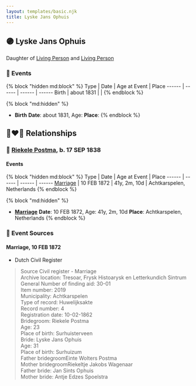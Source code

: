 ```yaml
---
layout: templates/basic.njk
title: Lyske Jans Ophuis
---
```

## 🟣 Lyske Jans Ophuis

Daughter of [Living Person](/people/3/33968752) and [Living Person](/people/6/68221434)

### 📆 Events

{% block "hidden md:block" %}
Type | Date | Age at Event | Place
------ | ------ | ------ | ------
Birth | about 1831 |  |
{% endblock %}

{% block "md:hidden" %}
- **Birth**
**Date**: about 1831, Age:
**Place**:
{% endblock %}

## 👩‍❤️‍👨 Relationships

### 🔵 [Riekele Postma](/people/4/40864364), b. 17 SEP 1838

#### Events

{% block "hidden md:block" %}
Type | Date | Age at Event | Place
------ | ------ | ------ | ------
[Marriage](#event-family-0-event-0) | 10 FEB 1872 | 41y, 2m, 10d | Achtkarspelen, Netherlands
{% endblock %}

{% block "md:hidden" %}
- **[Marriage](#event-family-0-event-0)**
**Date**: 10 FEB 1872, Age: 41y, 2m, 10d
**Place**: Achtkarspelen, Netherlands
{% endblock %}

### 📰 Event Sources

#### <a id="event-family-0-event-0"></a> Marriage, 10 FEB 1872
* Dutch Civil Register
>   
  > Source Civil register - Marriage  
  > Archive location: Tresoar, Frysk Histoarysk en Letterkundich Sintrum  
  > General Number of finding aid: 30-01  
  > Item number: 2019  
  > Municipality: Achtkarspelen  
  > Type of record: Huwelijksakte  
  > Record number: 4  
  > Registration date: 10-02-1862  
  > Bridegroom: Riekele Postma  
  > Age: 23  
  > Place of birth: Surhuisterveen  
  > Bride: Lyske Jans Ophuis  
  > Age: 31  
  > Place of birth: Surhuizum  
  > Father bridegroomEinte Wolters Postma  
  > Mother bridegroomRiekeltje Jakobs Wagenaar  
  > Father bride: Jan Sints Ophuis  
  > Mother bride: Antje Edzes Spoelstra